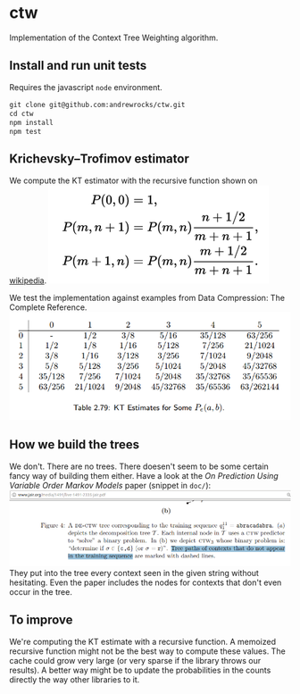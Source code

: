 # ctw
Implementation of the Context Tree Weighting algorithm.

## Install and run unit tests

Requires the javascript `node` environment.

```
git clone git@github.com:andrewrocks/ctw.git
cd ctw
npm install
npm test
```

## Krichevsky–Trofimov estimator
We compute the KT estimator with the recursive function shown on 
[wikipedia](https://en.wikipedia.org/w/index.php?title=Krichevsky%E2%80%93Trofimov_estimator&oldid=753863516).
![wikipedia-function](doc/kt-recursive-wikipedia.png)

We test the implementation against examples from 
Data Compression: The Complete Reference.
![textbook-examples](doc/kt-table-david-salomon-data-compression.png)

## How we build the trees
We don't. There are no trees. There doesen't seem to be some certain fancy
way of building them either. Have a look at the 
_On Prediction Using Variable Order Markov Models_ paper (snippet in `doc/`):
![tree-making-hint](doc/2005-paper-tree-generation.png)
They put into the tree every context seen in the given string without hesitating.
Even the paper includes the nodes for contexts that don't even occur in the tree.

## To improve
We're computing the KT estimate with a recursive function.
A memoized recursive function might not be the best
way to compute these values. The cache could grow very
large (or very sparse if the library throws our results).
A better way might be to update the probabilities in
the counts directly the way other libraries to it.